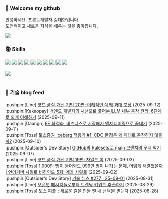 ### 👋 Welcome my github

안녕하세요. 프론트개발자 강대한입니다.
<br>
도전적이고 새로운 지식을 배우는 것을 좋아합니다.

<!--
![header](https://capsule-render.vercel.app/api?type=Waving&color=auto&height=300&section=header&text=Welcome&fontAlignY=40&desc=KangDaeHan%20github%20&descSize=20&descAlignY=55&animation=fadeIn&fontSize=90)

**KangDaeHan/KangDaeHan** is a ✨ _special_ ✨ repository because its `README.md` (this file) appears on your GitHub profile.

Here are some ideas to get you started:

- 🔭 I’m currently working on ...
- 🌱 I’m currently learning ...
- 👯 I’m looking to collaborate on ...
- 🤔 I’m looking for help with ...
- 💬 Ask me about ...
- 📫 How to reach me: ...
- 😄 Pronouns: ...
- ⚡ Fun fact: ...
-->

<a href="https://twinfamily.github.io" target="_blank"><img src="https://img.shields.io/badge/Blog-121D33?style=flat-square&logo=blogger&logoColor=ffffff"/></a>

### :books: Skills
<a href="#" target="_blank"><img src="https://img.shields.io/badge/React-61DAFB?style=flat-square&logo=react&logoColor=ffffff"/></a>
<a href="#" target="_blank"><img src="https://img.shields.io/badge/Html5-E34F26?style=flat-square&logo=html5&logoColor=ffffff"/></a>
<a href="#" target="_blank"><img src="https://img.shields.io/badge/Javascript-F7DF1E?style=flat-square&logo=javascript&logoColor=ffffff"/></a>
<a href="#" target="_blank"><img src="https://img.shields.io/badge/Cssmodules-000000?style=flat-square&logo=cssmodules&logoColor=ffffff"/></a>
<a href="#" target="_blank"><img src="https://img.shields.io/badge/Node.js-339933?style=flat-square&logo=nodedotjs&logoColor=ffffff"/></a>
<a href="#" target="_blank"><img src="https://img.shields.io/badge/Typescript-3178C6?style=flat-square&logo=typescript&logoColor=ffffff"/></a>
<a href="#" target="_blank"><img src="https://img.shields.io/badge/Git-F05032?style=flat-square&logo=git&logoColor=ffffff"/></a>
<a href="#" target="_blank"><img src="https://img.shields.io/badge/Gitlab-FC6D26?style=flat-square&logo=gitlab&logoColor=ffffff"/></a>
<a href="#" target="_blank"><img src="https://img.shields.io/badge/Webpack-8DD6F9?style=flat-square&logo=webpack&logoColor=ffffff"/></a>
<a href="#" target="_blank"><img src="https://img.shields.io/badge/Vite-646CFF?style=flat-square&logo=vite&logoColor=ffffff"/></a>
<br><br>
<img src="https://github-readme-stats.vercel.app/api/top-langs/?username=KangDaeHan&layout=compact">
<br><br>
### :round_pushpin: 기술 blog feed
<!-- BLOG-POST-LIST:START --><div>:pushpin:[Line] <a target="_blank" href="https://techblog.lycorp.co.jp/ko/techniques-for-improving-code-quality-20">코드 품질 개선 기법 20편: 이례적인 예외 과대 포장</a> (2025-09-12)</div><div>:pushpin:[Kakaopay] <a target="_blank" href="https://tech.kakaopay.com/post/how-llm-works/">백엔드 개발자의 시선으로 풀어본 LLM 내부 동작 원리: 6단계로 쉽게 이해하기</a> (2025-09-11)</div><div>:pushpin:[Daangn] <a target="_blank" href="https://medium.com/daangn/fe-%EC%B5%9C%EC%A0%81%ED%99%94-%EB%B9%84%EC%A6%88%EB%8B%88%EC%8A%A4%EB%A1%9C-%EC%8B%9C%EC%9E%91%ED%95%B4%EC%84%9C-%EC%97%94%EC%A7%80%EB%8B%88%EC%96%B4%EB%A7%81%EC%9C%BC%EB%A1%9C-%EB%81%9D%EB%82%B4%EA%B8%B0-75029185363e?source=rss----4505f82a2dbd---4">FE 최적화, 비즈니스로 시작해서 엔지니어링으로 끝내기</a> (2025-09-11)</div><div>:pushpin:[Toss] <a target="_blank" href="https://toss.tech/article/iceberg-cdc-1">토스증권 Iceberg 적용기 #1: CDC 환경은 왜 제대로 동작하지 않을까?</a> (2025-09-10)</div><div>:pushpin:[Outsider's Dev Story] <a target="_blank" href="https://blog.outsider.ne.kr/1771">GitHub의 Rulesets로 main 브랜치의 푸시 막기</a> (2025-09-07)</div><div>:pushpin:[Line] <a target="_blank" href="https://techblog.lycorp.co.jp/ko/techniques-for-improving-code-quality-19">코드 품질 개선 기법 19편: 차일드 록</a> (2025-09-03)</div><div>:pushpin:[Toss] <a target="_blank" href="https://toss.tech/article/undercover-silo-6">1,000만 명이 들어와도 999만 명이 나가는 문제, 어떻게 해결했을까 | 언더커버 사일로 비하인드 5화: 계좌 사일로</a> (2025-09-02)</div><div>:pushpin:[Outsider's Dev Story] <a target="_blank" href="https://blog.outsider.ne.kr/1770">기술 뉴스 #277 : 25-09-01</a> (2025-08-31)</div><div>:pushpin:[Line] <a target="_blank" href="https://techblog.lycorp.co.jp/ko/extracting-trending-keywords-from-openchat-messages">오픈챗 메시지들로부터 트렌딩 키워드 추출하기</a> (2025-08-29)</div><div>:pushpin:[Toss] <a target="_blank" href="https://toss.tech/article/tosspeople_hyunjung">토스 피플 : 새로운 길을 만들 땐 내 선택을 믿는다</a> (2025-08-28)</div><!-- BLOG-POST-LIST:END -->

<!-- ![Anurag's GitHub stats](https://github-readme-stats.vercel.app/api?username=KangDaeHan&show_icons=true&theme=radical) -->
